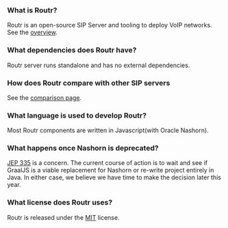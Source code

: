 ### What is Routr?

Routr is an open-source SIP Server and tooling to deploy VoIP networks. See the [overview](/docs/introduction/overview).

### What dependencies does Routr have?

Routr server runs standalone and has no external dependencies.

### How does Routr compare with other SIP servers

See the [comparison page](/docs/introduction/comparison).

### What language is used to develop Routr?

Most Routr components are written in Javascript(with Oracle Nashorn).

### What happens once Nashorn is deprecated?

[JEP 335](https://openjdk.java.net/jeps/335) is a concern. The current course of action is to wait and see if GraalJS is a viable replacement for Nashorn or re-write project entirely in Java. In either case, we believe we have time to make the decision later this year.

### What license does Routr uses?

Routr is released under the [MIT](https://opensource.org/licenses/MIT) license.
